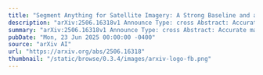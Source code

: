 ```yaml
---
title: "Segment Anything for Satellite Imagery: A Strong Baseline and a Regional Dataset for Automatic Field Delineation"
description: "arXiv:2506.16318v1 Announce Type: cross Abstract: Accurate mapping of agricultural field boundaries is essential for the efficient operation of agriculture. Automatic extraction from high-resolution satellite imagery, supported by computer vision techniques, can avoid costly ground surveys. In this paper, we present a pipeline for field delineation based on the Segment Anything Model (SAM), introducing a fine-tuning strategy to adapt SAM to this task. In addition to using published datasets, we describe a method for acquiring a complementary regional dataset that covers areas beyond current sources. Extensive experiments assess segmentation accuracy and evaluate the generalization capabilities. Our approach provides a robust baseline for automated field delineation. The new regional dataset, known as ERAS, is now publicly available."
summary: "arXiv:2506.16318v1 Announce Type: cross Abstract: Accurate mapping of agricultural field boundaries is essential for the efficient operation of agriculture. Automatic extraction from high-resolution satellite imagery, supported by computer vision techniques, can avoid costly ground surveys. In this paper, we present a pipeline for field delineation based on the Segment Anything Model (SAM), introducing a fine-tuning strategy to adapt SAM to this task. In addition to using published datasets, we describe a method for acquiring a complementary regional dataset that covers areas beyond current sources. Extensive experiments assess segmentation accuracy and evaluate the generalization capabilities. Our approach provides a robust baseline for automated field delineation. The new regional dataset, known as ERAS, is now publicly available."
pubDate: "Mon, 23 Jun 2025 00:00:00 -0400"
source: "arXiv AI"
url: "https://arxiv.org/abs/2506.16318"
thumbnail: "/static/browse/0.3.4/images/arxiv-logo-fb.png"
---
```


